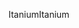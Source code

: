 <span data-ttu-id="73938-101">Itanium</span><span class="sxs-lookup"><span data-stu-id="73938-101">Itanium</span></span>